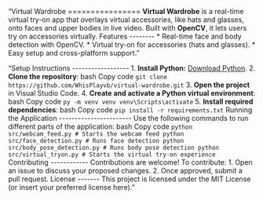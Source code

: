 “Virtual Wardrobe ================ **Virtual Wardrobe** is a real-time virtual try-on app that overlays virtual accessories, like hats and glasses, onto faces and upper bodies in live video. Built with **OpenCV**, it lets users try on accessories virtually. Features -------- * Real-time face and body detection with OpenCV. * Virtual try-on for accessories (hats and glasses). * Easy setup and cross-platform support.”



“Setup Instructions ------------------ 1. **Install Python:** [Download Python](https://www.python.org/downloads/). 2. **Clone the repository**: bash Copy code `git clone https://github.com/WhisPlayvb/virtual-wardrobe.git` 3. **Open the project** in Visual Studio Code. 4. **Create and activate a Python virtual environment**: bash Copy code `py -m venv venv venv\Scripts\activate` 5. **Install required dependencies**: bash Copy code `pip install -r requirements.txt` Running the Application ----------------------- Use the following commands to run different parts of the application: bash Copy code `python src/webcam_feed.py # Starts the webcam feed python src/face_detection.py # Runs face detection python src/body_pose_detection.py # Runs body pose detection python src/virtual_tryon.py # Starts the virtual try-on experience` Contributing ------------ Contributions are welcome! To contribute: 1. Open an issue to discuss your proposed changes. 2. Once approved, submit a pull request. License ------- This project is licensed under the MIT License (or insert your preferred license here).”



